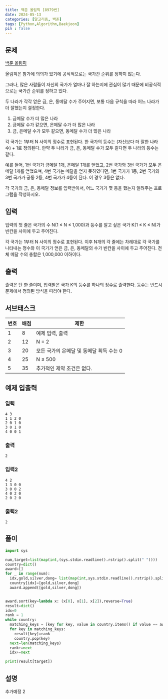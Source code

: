 ```yaml
---
title: 백준 올림픽 [8979번]
date: 2024-05-13
categories: [알고리즘, 백준]
tags: [Python,Algorithm,Baekjoon]
pin : false
---
```

## 문제

[백준 올림픽](https://www.acmicpc.net/problem/8979)

올림픽은 참가에 의의가 있기에 공식적으로는 국가간 순위를 정하지 않는다.

그러나, 많은 사람들이 자신의 국가가 얼마나 잘 하는지에 관심이 많기 때문에 비공식적으로는 국가간 순위를 정하고 있다.

두 나라가 각각 얻은 금, 은, 동메달 수가 주어지면, 보통 다음 규칙을 따라 어느 나라가 더 잘했는지 결정한다.

1. 금메달 수가 더 많은 나라
2. 금메달 수가 같으면, 은메달 수가 더 많은 나라
3. 금, 은메달 수가 모두 같으면, 동메달 수가 더 많은 나라

각 국가는 1부터 N 사이의 정수로 표현된다. 한 국가의 등수는 (자신보다 더 잘한 나라 수) + 1로 정의된다. 만약 두 나라가 금, 은, 동메달 수가 모두 같다면 두 나라의 등수는 같다.

예를 들어, 1번 국가가 금메달 1개, 은메달 1개를 얻었고, 2번 국가와 3번 국가가 모두 은메달 1개를 얻었으며, 4번 국가는 메달을 얻지 못하였다면, 1번 국가가 1등, 2번 국가와 3번 국가가 공동 2등, 4번 국가가 4등이 된다. 이 경우 3등은 없다.

각 국가의 금, 은, 동메달 정보를 입력받아서, 어느 국가가 몇 등을 했는지 알려주는 프로그램을 작성하시오.

## 입력

입력의 첫 줄은 국가의 수 N(1 ≤ N ≤ 1,000)과 등수를 알고 싶은 국가 K(1 ≤ K ≤ N)가 빈칸을 사이에 두고 주어진다.

각 국가는 1부터 N 사이의 정수로 표현된다. 이후 N개의 각 줄에는 차례대로 각 국가를 나타내는 정수와 이 국가가 얻은 금, 은, 동메달의 수가 빈칸을 사이에 두고 주어진다. 전체 메달 수의 총합은 1,000,000 이하이다.

## 출력

출력은 단 한 줄이며, 입력받은 국가 K의 등수를 하나의 정수로 출력한다. 등수는 반드시 문제에서 정의된 방식을 따라야 한다.

## 서브태스크

| 번호 | 배점 | 제한 |
|---|---|---|
| 1 | 8 | 예제 입력, 출력 |
| 2 | 12 | N = 2 |
| 3 | 20 | 모든 국가의 은메달 및 동메달 획득 수는 0 |
| 4 | 25 | N ≤ 500 |
| 5 | 35 | 추가적인 제약 조건은 없다. |

## 예제 입출력

### 입력

```text
4 3
1 1 2 0
2 0 1 0
3 0 1 0
4 0 0 1
```

### 출력


```text
2
```

### 입력2

```text
4 2
1 3 0 0
3 0 0 2
4 0 2 0
2 0 2 0
```

### 출력2


```text
2
```


## 풀이
```python
import sys

num,target=list(map(int,(sys.stdin.readline().rstrip().split(" "))))
country=dict()
award=[]
for _ in range(num):
  idx,gold,silver,dong= list(map(int,sys.stdin.readline().rstrip().split(" ")))
  country[idx]=[gold,silver,dong]
  award.append([gold,silver,dong])


award.sort(key=lambda x: (x[0], x[1], x[2]),reverse=True)
result=dict()
idx=0
rank = 1
while country:
  matching_keys = [key for key, value in country.items() if value == award[idx]]
  for key in matching_keys:
    result[key]=rank
    country.pop(key)
  next=len(matching_keys)
  rank+=next
  idx+=next

print(result[target])
```

## 설명


추가예정 2